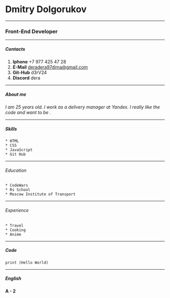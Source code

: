 # Dmitry Dolgorukov
****
### Front-End Developer
****
##### Contacts
1. **Iphone** +7 977 425 47 28
2. **E-Mail** deradera97dima@gmail.com
3. **Git-Hub** d3rV24
4. **Discord** dera
****
##### About me
*I am 25 years old. I work as a delivery manager at Yandex. I really like the code and want to be .*
****
##### Skills
    * HTML
    * CSS
    * JavaScript
    * Git Hub
****
###### Education
    * CodeWars
    * Rs School
    * Moscow Institute of Transport
****
###### Experience
    * Travel
    * Cooking
    * Anime
****
##### Code
`print (Hello World)`
****
##### English
**A - 2**
